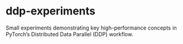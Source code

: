 # ddp-experiments
Small experiments demonstrating key high-performance concepts in PyTorch’s Distributed Data Parallel (DDP) workflow.

